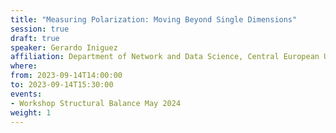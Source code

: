 ```yaml
---
title: "Measuring Polarization: Moving Beyond Single Dimensions"
session: true
draft: true
speaker: Gerardo Iniguez
affiliation: Department of Network and Data Science, Central European University Vienna
where:
from: 2023-09-14T14:00:00
to: 2023-09-14T15:30:00
events:
- Workshop Structural Balance May 2024
weight: 1
---
```

